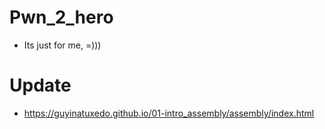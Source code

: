 # Pwn_2_hero
- Its just for me, =)))
# Update
- https://guyinatuxedo.github.io/01-intro_assembly/assembly/index.html
